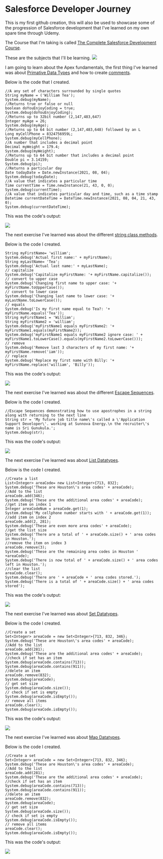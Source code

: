 # Salesforce Developer Journey

This is my first github creation, this will also be used to showcase some of the progression of Salesforce development that I've learned on my own spare time through Udemy.

The Course that I'm taking is called [The Complete Salesforce Development Course](https://www.udemy.com/course/salesforce-development/).

These are the subjects that I'll be learning.
<img src="/images/Udemy - What you'll learn.PNG" />

I am going to learn about the Apex fundamentals, the first thing I've learned was about [Primative Data Types](https://developer.salesforce.com/docs/atlas.en-us.apexcode.meta/apexcode/langCon_apex_primitives.htm) and how to create [comments](https://developer.salesforce.com/docs/atlas.en-us.apexcode.meta/apexcode/langCon_apex_expressions_comments.htm).

Below is the code that I created.
```apex
//A any set of characters surrounded by single quotes
String myName = ('William Tea');
System.debug(myName);
//Returns true or false or null
boolean doYouEnjoyCoding = true;
System.debug(doYouEnjoyCoding);
//Returns up to 32bit number (2,147,483,647)
Integer myAge = 26;
System.debug(myAge);
//Returns up to 64 bit number (2,147,483,648) followed by an L
Long myCellPhone = 8324756959L;
System.debug(myCellPhone);
//A number that includes a decimal point
Decimal myWeight = 179.4;
System.debug(myWeight);
//Returns up to 64 bit number that includes a decimal point
Double pi = 3.14159;
System.debug(pi);
//Returns a particular day
Date todayDate = Date.newInstance(2021, 08, 04);
System.debug(todayDate);
//A value that indicates a particular time
Time currentTime = Time.newInstance(21, 43, 0, 0);
System.debug(currentTime);
//A value that indicates particular day and time, such as a time stamp
Datetime currentDateTime = DateTime.newInstance(2021, 08, 04, 21, 43, 0);
System.debug(currentDateTime);
```

This was the code's output:

<img src="/images/Primative Data Types.PNG" />

The next exercise I've learned was about the different [string class methods](https://developer.salesforce.com/docs/atlas.en-us.apexref.meta/apexref/apex_methods_system_string.htm).

Below is the code I created.
```apex
String myFirstName= 'william';
System.debug('Actual first name:' + myFirstName);
String myLastName= 'Tea';
System.debug('Actual last name:' + myLastName);
// capitalize
System.debug('Capitalize myFirstName: '+ myFirstName.capitalize());
// convert to upper case
System.debug('Changing first name to upper case: '+ myFirstName.toUpperCase());
// convert to lower case
System.debug('Changing last name to lower case: '+ myLastName.toLowerCase());
// equals
System.debug('Is my first name equal to Tea?: '+ myFirstName.equals('Tea'));
String myFirstName1 = 'William';
String myFirstName2 = 'william';
System.debug('myFirstName1 equals myFirstName2: '+ myFirstName1.equals(myFirstName2));
System.debug('myFirstName1 equals myFirstName2 ignore case: ' + myFirstName1.toLowerCase().equals(myFirstName2.toLowerCase()));
// remove
System.debug('Remove last 3 characters of my first name: '+ myFirstName.remove('iam'));
// replace
System.debug('Replace my first name with Billy: '+ myFirstName.replace('william', 'Billy'));
```

This was the code's output:

<img src="/images/String Class Methods.PNG" />

The next exercise I've learned was about the different [Escape Sequences](https://developer.salesforce.com/docs/atlas.en-us.soql_sosl.meta/soql_sosl/sforce_api_calls_soql_select_quotedstringescapes.htm).

Below is the code I created.
```apex
//Escape Sequences demonstrating how to use apostrophes in a string along with returning to the next line 
String str = 'My future job title name\'s called a \'Application Support Developer\'. working at Sunnova Energy.\n the recruiter\'s name is Sri Gunukula.';
System.debug(str);
```

This was the code's output:

<img src="/images/Escape Sequence.PNG" />

The next exercise I've learned was about [List Datatypes](https://developer.salesforce.com/docs/atlas.en-us.apexcode.meta/apexcode/langCon_apex_collections_lists.htm).

Below is the code I created.
```apex
//Create a list
List<Integer> areaCode= new List<Integer>{713, 832};
System.debug('These are Houston\'s area codes' + areaCode);
//Add to the list
areaCode.add(346);
System.debug('These are the additional area codes' + areaCode);
//get item on index 1
Integer areaCodeNum = areaCode.get(1);
System.debug('My cellphone number starts with ' + areaCode.get(1));
//add item on index 2
areaCode.add(2, 281);
System.debug('These are even more area codes' + areaCode);
//get the list size
System.debug('There are a total of ' + areaCode.size() + ' area codes in Houston.');
//remove the item on index 3
areaCode.remove(3);
System.debug('These are the remaining area codes in Houston ' +areaCode);
System.debug('There is now total of ' + areaCode.size() + ' area codes left in Houston.');
//clear the list
areaCode.clear();
System.debug('There are ' + areaCode + ' area codes stored.');
System.debug('There is a total of ' + areaCode.size() + ' area codes stored');
```

This was the code's output:

<img src="/images/List Data Types.PNG" />

The next exercise I've learned was about  [Set Datatypes](https://developer.salesforce.com/docs/atlas.en-us.apexcode.meta/apexcode/langCon_apex_collections_sets.htm).

Below is the code I created.
```apex
//Create a set
Set<Integer> areaCode = new Set<Integer>{713, 832, 346};
System.debug('These are Houston\'s area codes' + areaCode);
//Add to the list
areaCode.add(281);
System.debug('These are the additional area codes' + areaCode);
//check if set has an item
System.debug(areaCode.contains(713));
System.debug(areaCode.contains(911));
//delete an item
areaCode.remove(832);
System.debug(areaCode);
// get set size
System.debug(areaCode.size());
// check if set is empty
System.debug(areaCode.isEmpty());
// remove all items
areaCode.clear();
System.debug(areaCode.isEmpty());
```

This was the code's output:

<img src="/images/Set Data Types.PNG" />

The next exercise I've learned was about  [Map Datatypes](https://developer.salesforce.com/docs/atlas.en-us.apexcode.meta/apexcode/langCon_apex_collections_maps.htm).

Below is the code I created.
```apex
//Create a set
Set<Integer> areaCode = new Set<Integer>{713, 832, 346};
System.debug('These are Houston\'s area codes' + areaCode);
//Add to the list
areaCode.add(281);
System.debug('These are the additional area codes' + areaCode);
//check if set has an item
System.debug(areaCode.contains(713));
System.debug(areaCode.contains(911));
//delete an item
areaCode.remove(832);
System.debug(areaCode);
// get set size
System.debug(areaCode.size());
// check if set is empty
System.debug(areaCode.isEmpty());
// remove all items
areaCode.clear();
System.debug(areaCode.isEmpty());
```

This was the code's output:

<img src="/images/Map Data Types.PNG" />

